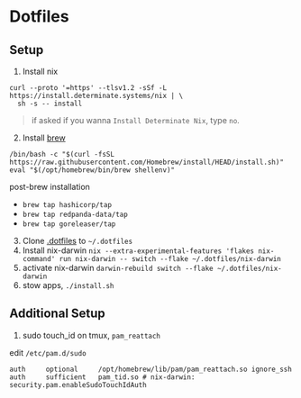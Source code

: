 # Dotfiles

## Setup

1. Install nix
```
curl --proto '=https' --tlsv1.2 -sSf -L https://install.determinate.systems/nix | \
  sh -s -- install
```
> if asked if you wanna `Install Determinate Nix`, type `no`.
2. Install [brew](https://docs.brew.sh/Installation)
```
/bin/bash -c "$(curl -fsSL https://raw.githubusercontent.com/Homebrew/install/HEAD/install.sh)"
eval "$(/opt/homebrew/bin/brew shellenv)"
```
post-brew installation
  - `brew tap hashicorp/tap`
  - `brew tap redpanda-data/tap`
  - `brew tap goreleaser/tap`
3. Clone [.dotfiles](https://github.com/albertilagan/.dotfiles) to `~/.dotfiles`
4. Install nix-darwin `nix --extra-experimental-features 'flakes nix-command' run nix-darwin -- switch --flake ~/.dotfiles/nix-darwin`
5. activate nix-darwin `darwin-rebuild switch --flake ~/.dotfiles/nix-darwin`
6. stow apps, `./install.sh`

## Additional Setup

1. sudo touch_id on tmux, `pam_reattach`

edit `/etc/pam.d/sudo`

```
auth     optional     /opt/homebrew/lib/pam/pam_reattach.so ignore_ssh
auth     sufficient   pam_tid.so # nix-darwin: security.pam.enableSudoTouchIdAuth
```
